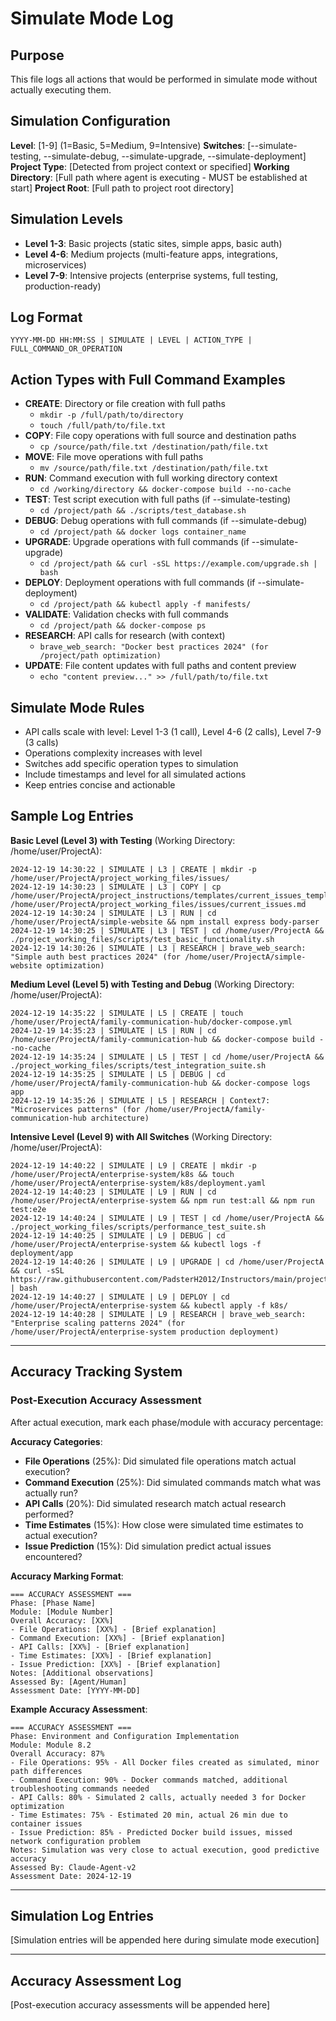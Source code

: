 # Simulate Mode Log

## Purpose
This file logs all actions that would be performed in simulate mode without actually executing them.

## Simulation Configuration
**Level**: [1-9] (1=Basic, 5=Medium, 9=Intensive)
**Switches**: [--simulate-testing, --simulate-debug, --simulate-upgrade, --simulate-deployment]
**Project Type**: [Detected from project context or specified]
**Working Directory**: [Full path where agent is executing - MUST be established at start]
**Project Root**: [Full path to project root directory]

## Simulation Levels
- **Level 1-3**: Basic projects (static sites, simple apps, basic auth)
- **Level 4-6**: Medium projects (multi-feature apps, integrations, microservices)
- **Level 7-9**: Intensive projects (enterprise systems, full testing, production-ready)

## Log Format
```
YYYY-MM-DD HH:MM:SS | SIMULATE | LEVEL | ACTION_TYPE | FULL_COMMAND_OR_OPERATION
```

## Action Types with Full Command Examples
- **CREATE**: Directory or file creation with full paths
  - `mkdir -p /full/path/to/directory`
  - `touch /full/path/to/file.txt`
- **COPY**: File copy operations with full source and destination paths
  - `cp /source/path/file.txt /destination/path/file.txt`
- **MOVE**: File move operations with full paths
  - `mv /source/path/file.txt /destination/path/file.txt`
- **RUN**: Command execution with full working directory context
  - `cd /working/directory && docker-compose build --no-cache`
- **TEST**: Test script execution with full paths (if --simulate-testing)
  - `cd /project/path && ./scripts/test_database.sh`
- **DEBUG**: Debug operations with full commands (if --simulate-debug)
  - `cd /project/path && docker logs container_name`
- **UPGRADE**: Upgrade operations with full commands (if --simulate-upgrade)
  - `cd /project/path && curl -sSL https://example.com/upgrade.sh | bash`
- **DEPLOY**: Deployment operations with full commands (if --simulate-deployment)
  - `cd /project/path && kubectl apply -f manifests/`
- **VALIDATE**: Validation checks with full commands
  - `cd /project/path && docker-compose ps`
- **RESEARCH**: API calls for research (with context)
  - `brave_web_search: "Docker best practices 2024" (for /project/path optimization)`
- **UPDATE**: File content updates with full paths and content preview
  - `echo "content preview..." >> /full/path/to/file.txt`

## Simulate Mode Rules
- API calls scale with level: Level 1-3 (1 call), Level 4-6 (2 calls), Level 7-9 (3 calls)
- Operations complexity increases with level
- Switches add specific operation types to simulation
- Include timestamps and level for all simulated actions
- Keep entries concise and actionable

## Sample Log Entries

**Basic Level (Level 3) with Testing** (Working Directory: /home/user/ProjectA):
```
2024-12-19 14:30:22 | SIMULATE | L3 | CREATE | mkdir -p /home/user/ProjectA/project_working_files/issues/
2024-12-19 14:30:23 | SIMULATE | L3 | COPY | cp /home/user/ProjectA/project_instructions/templates/current_issues_template.md /home/user/ProjectA/project_working_files/issues/current_issues.md
2024-12-19 14:30:24 | SIMULATE | L3 | RUN | cd /home/user/ProjectA/simple-website && npm install express body-parser
2024-12-19 14:30:25 | SIMULATE | L3 | TEST | cd /home/user/ProjectA && ./project_working_files/scripts/test_basic_functionality.sh
2024-12-19 14:30:26 | SIMULATE | L3 | RESEARCH | brave_web_search: "Simple auth best practices 2024" (for /home/user/ProjectA/simple-website optimization)
```

**Medium Level (Level 5) with Testing and Debug** (Working Directory: /home/user/ProjectA):
```
2024-12-19 14:35:22 | SIMULATE | L5 | CREATE | touch /home/user/ProjectA/family-communication-hub/docker-compose.yml
2024-12-19 14:35:23 | SIMULATE | L5 | RUN | cd /home/user/ProjectA/family-communication-hub && docker-compose build --no-cache
2024-12-19 14:35:24 | SIMULATE | L5 | TEST | cd /home/user/ProjectA && ./project_working_files/scripts/test_integration_suite.sh
2024-12-19 14:35:25 | SIMULATE | L5 | DEBUG | cd /home/user/ProjectA/family-communication-hub && docker-compose logs app
2024-12-19 14:35:26 | SIMULATE | L5 | RESEARCH | Context7: "Microservices patterns" (for /home/user/ProjectA/family-communication-hub architecture)
```

**Intensive Level (Level 9) with All Switches** (Working Directory: /home/user/ProjectA):
```
2024-12-19 14:40:22 | SIMULATE | L9 | CREATE | mkdir -p /home/user/ProjectA/enterprise-system/k8s && touch /home/user/ProjectA/enterprise-system/k8s/deployment.yaml
2024-12-19 14:40:23 | SIMULATE | L9 | RUN | cd /home/user/ProjectA/enterprise-system && npm run test:all && npm run test:e2e
2024-12-19 14:40:24 | SIMULATE | L9 | TEST | cd /home/user/ProjectA && ./project_working_files/scripts/performance_test_suite.sh
2024-12-19 14:40:25 | SIMULATE | L9 | DEBUG | cd /home/user/ProjectA/enterprise-system && kubectl logs -f deployment/app
2024-12-19 14:40:26 | SIMULATE | L9 | UPGRADE | cd /home/user/ProjectA && curl -sSL https://raw.githubusercontent.com/PadsterH2012/Instructors/main/project_instructions/scripts/update.sh | bash
2024-12-19 14:40:27 | SIMULATE | L9 | DEPLOY | cd /home/user/ProjectA/enterprise-system && kubectl apply -f k8s/
2024-12-19 14:40:28 | SIMULATE | L9 | RESEARCH | brave_web_search: "Enterprise scaling patterns 2024" (for /home/user/ProjectA/enterprise-system production deployment)
```

---

## Accuracy Tracking System

### Post-Execution Accuracy Assessment
After actual execution, mark each phase/module with accuracy percentage:

**Accuracy Categories**:
- **File Operations** (25%): Did simulated file operations match actual execution?
- **Command Execution** (25%): Did simulated commands match what was actually run?
- **API Calls** (20%): Did simulated research match actual research performed?
- **Time Estimates** (15%): How close were simulated time estimates to actual execution?
- **Issue Prediction** (15%): Did simulation predict actual issues encountered?

**Accuracy Marking Format**:
```
=== ACCURACY ASSESSMENT ===
Phase: [Phase Name]
Module: [Module Number]
Overall Accuracy: [XX%]
- File Operations: [XX%] - [Brief explanation]
- Command Execution: [XX%] - [Brief explanation]
- API Calls: [XX%] - [Brief explanation]
- Time Estimates: [XX%] - [Brief explanation]
- Issue Prediction: [XX%] - [Brief explanation]
Notes: [Additional observations]
Assessed By: [Agent/Human]
Assessment Date: [YYYY-MM-DD]
```

**Example Accuracy Assessment**:
```
=== ACCURACY ASSESSMENT ===
Phase: Environment and Configuration Implementation
Module: Module 8.2
Overall Accuracy: 87%
- File Operations: 95% - All Docker files created as simulated, minor path differences
- Command Execution: 90% - Docker commands matched, additional troubleshooting commands needed
- API Calls: 80% - Simulated 2 calls, actually needed 3 for Docker optimization
- Time Estimates: 75% - Estimated 20 min, actual 26 min due to container issues
- Issue Prediction: 85% - Predicted Docker build issues, missed network configuration problem
Notes: Simulation was very close to actual execution, good predictive accuracy
Assessed By: Claude-Agent-v2
Assessment Date: 2024-12-19
```

---

## Simulation Log Entries

[Simulation entries will be appended here during simulate mode execution]

---

## Accuracy Assessment Log

[Post-execution accuracy assessments will be appended here]
